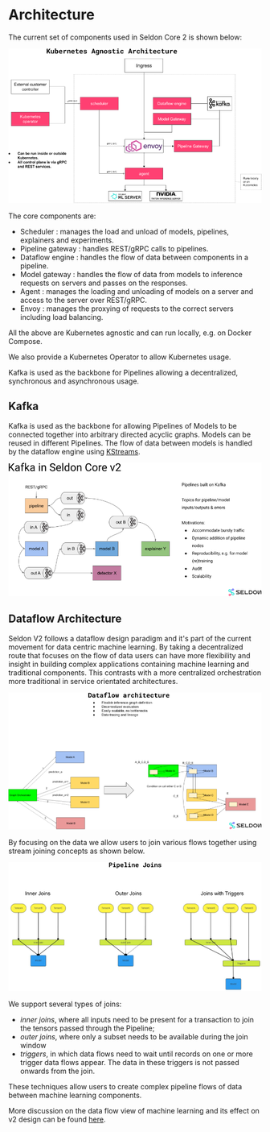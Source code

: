 # Architecture

The current set of components used in Seldon Core 2 is shown below:

![architecture](../images/architecture.png)

The core components are:

* Scheduler : manages the load and unload of models, pipelines, explainers and experiments.
* Pipeline gateway : handles REST/gRPC calls to pipelines.
* Dataflow engine : handles the flow of data between components in a pipeline.
* Model gateway : handles the flow of data from models to inference requests on servers and passes on the responses.
* Agent : manages the loading and unloading of models on a server and access to the server over REST/gRPC.
* Envoy : manages the proxying of requests to the correct servers including load balancing.

All the above are Kubernetes agnostic and can run locally, e.g. on Docker Compose.

We also provide a Kubernetes Operator to allow Kubernetes usage.

Kafka is used as the backbone for Pipelines allowing a decentralized, synchronous and asynchronous usage.

## Kafka

Kafka is used as the backbone for allowing Pipelines of Models to be connected together into arbitrary directed acyclic graphs. Models can be reused in different Pipelines. The flow of data between models is handled by the dataflow engine using [KStreams](https://docs.confluent.io/platform/current/streams/concepts.html).

![kafka](../images/kafka.png)

## Dataflow Architecture

Seldon V2 follows a dataflow design paradigm and it's part of the current movement for data centric machine learning. By taking a decentralized route that focuses on the flow of data users can have more flexibility and insight in building complex applications containing machine learning and traditional components. This contrasts with a more centralized orchestration more traditional in service orientated architectures.

![dataflow](../images/dataflow.png)

By focusing on the data we allow users to join various flows together using stream joining concepts as shown below.

![joins](../images/joins.png)

We support several types of joins:
* _inner joins_, where all inputs need to be present for a transaction to join the tensors passed through the Pipeline;
* _outer joins_, where only a subset needs to be available during the join window
* _triggers_, in which data flows need to wait until records on one or more trigger data flows appear. The data in these triggers is not passed onwards from the join.

These techniques allow users to create complex pipeline flows of data between machine learning components.

More discussion on the data flow view of machine learning and its effect on v2 design can be found [here](dataflow.md).
